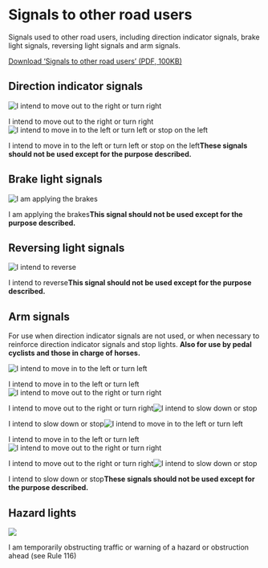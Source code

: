 Signals to other road users
===========================

Signals used to other road users, including direction indicator signals, brake light signals, reversing light signals and arm signals.

[Download ‘Signals to other road users’ (PDF, 100KB)](https://assets.digital.cabinet-office.gov.uk/media/560aa58be5274a036c00001a/the-highway-code-signals-to-other-road-users.pdf)

Direction indicator signals
----------------------------

![I intend to move out to the right or turn right](../images/direction-indicator-signals-right.jpg)

I intend to move out to the right or turn right![I intend to move in to the left or turn left or stop on the left](../images/direction-indicator-signals-left.jpg)

I intend to move in to the left or turn left or stop on the left**These signals should not be used except for the purpose described.**

Brake light signals
--------------------

![I am applying the brakes](../images/brake-light-signals.jpg)

I am applying the brakes**This signal should not be used except for the purpose described.**

Reversing light signals
------------------------

![I intend to reverse](../images/reverse-light-signals.jpg)

I intend to reverse**This signal should not be used except for the purpose described.**

Arm signals
------------

For use when direction indicator signals are not used, or when necessary to reinforce direction indicator signals and stop lights. **Also for use by pedal cyclists and those in charge of horses.**

![I intend to move in to the left or turn left](../images/car-arm-signal-turn-left.jpg)

I intend to move in to the left or turn left![I intend to move out to the right or turn right](../images/car-arm-signal-turn-right.jpg)

I intend to move out to the right or turn right![I intend to slow down or stop](../images/car-arm-signal-slow-stop.jpg)

I intend to slow down or stop![I intend to move in to the left or turn left](../images/bike-arm-signal-turn-left.jpg)

I intend to move in to the left or turn left![I intend to move out to the right or turn right](../images/bike-arm-signal-turn-right.jpg)

I intend to move out to the right or turn right![I intend to slow down or stop](../images/bike-arm-signal-slow-stop.jpg)

I intend to slow down or stop**These signals should not be used except for the purpose described.**

Hazard lights
--------------

![](../images/077-Edit_2__v0_2.jpg)

I am temporarily obstructing traffic or warning of a hazard or obstruction ahead (see Rule 116)
